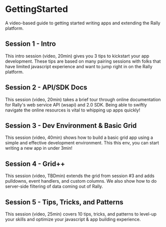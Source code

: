 GettingStarted
==============

A video-based guide to getting started writing apps and extending the Rally platform.

Session 1 - Intro
-----------------
This intro session (video, 20min) gives you 3 tips to kickstart your app development.  These tips are based on many pairing sessions with folks that have limited javascript experience and want to jump right in
on the Rally platform.

Session 2 - API/SDK Docs
------------------------
This session (video, 20min) takes a brief tour through online documentation for Rally's web service API (wsapi) and 2.0 SDK.  Being able to swiftly navigate the online resources is vital to whipping up apps
quickly!

Session 3 - Dev Environment &amp; Basic Grid
--------------------------------------------
This session (video, 40min) shows how to build a basic grid app using a simple and effective development environment.  This this env, you can start writing a new app in under 3min!

Session 4 - Grid++
------------------
This session (video, TBDmin) extends the grid from session #3 and adds pulldowns, event handlers, and custom columns.  We also show how to do server-side filtering of data coming out of Rally.

Session 5 - Tips, Tricks, and Patterns
--------------------------------------
This session (video, 25min) covers 10 tips, tricks, and patterns to level-up your skills and optimize your javascript & app building experience.

